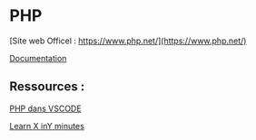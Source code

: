# PHP

[Site web Officel : https://www.php.net/](https://www.php.net/)

[Documentation](https://www.php.net/)

## Ressources :

[PHP dans VSCODE](https://code.visualstudio.com/docs/languages/php)

[Learn X inY minutes](https://learnxinyminutes.com/php/)